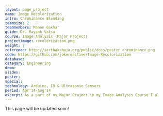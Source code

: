 ```yaml
---
layout: page_project
name: Image Recolorization 
intro: Chrominance Blending
teamsize: 2
teammembers: Manan Gakhar
guide: Dr. Mayank Vatsa
course: Image Analysis (Major Project)
projectimage: recolorization.png
weight: 7
reference: http://sarthakahuja.org/public/docs/poster_chrominance.png
code: https://github.com/jokereactive/Image-Recolorization
database:
category: Engineering
demo:
slides: 
poster: 
special:
technology: Arduino, IR & Ultrasonic Sensors
period: Apr'14-Aug'14
excerpt: As a part of my Major Project in my Image Analysis Course I along with my fellow team member, implemented and analysed the performance of Chrominance Blending Technique proposed by Liron Yatziv and Guillermo Sapiro in their paper on the same as compared to other Algorithm.
---
```

This page will be updated soon!